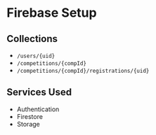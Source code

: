 # Firebase Setup

## Collections
- `/users/{uid}`
- `/competitions/{compId}`
- `/competitions/{compId}/registrations/{uid}`

## Services Used
- Authentication
- Firestore
- Storage
